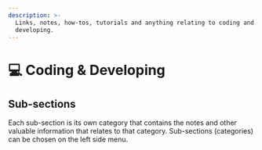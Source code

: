 ```yaml
---
description: >-
  Links, notes, how-tos, tutorials and anything relating to coding and
  developing.
---
```


# 💻 Coding & Developing

## Sub-sections

Each sub-section is its own category that contains the notes and other valuable information that relates to that category. Sub-sections (categories) can be chosen on the left side menu.
